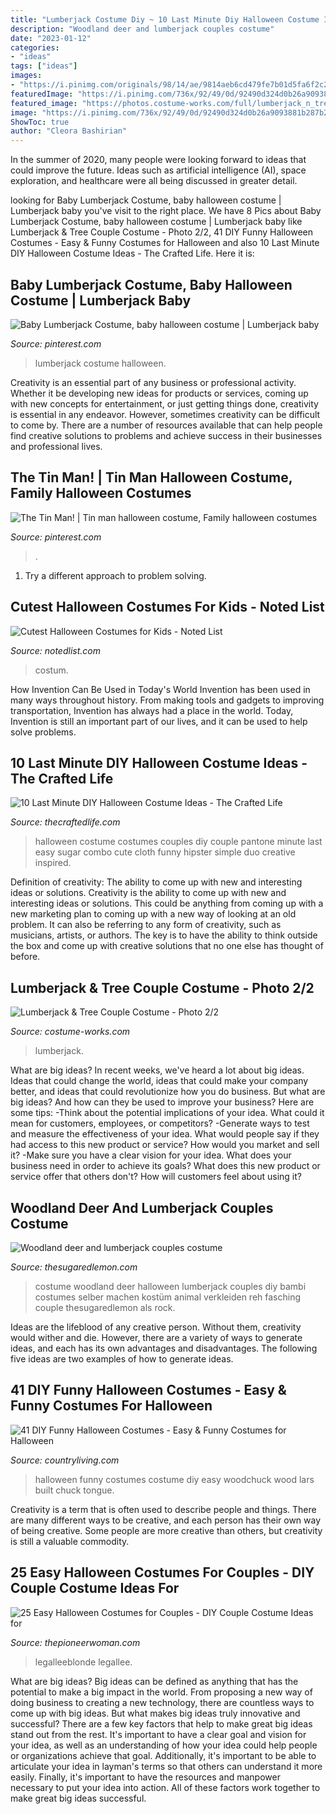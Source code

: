 ```yaml
---
title: "Lumberjack Costume Diy ~ 10 Last Minute Diy Halloween Costume Ideas"
description: "Woodland deer and lumberjack couples costume"
date: "2023-01-12"
categories:
- "ideas"
tags: ["ideas"]
images:
- "https://i.pinimg.com/originals/98/14/ae/9814aeb6cd479fe7b01d5fa6f2c2deaf.jpg"
featuredImage: "https://i.pinimg.com/736x/92/49/0d/92490d324d0b26a9093881b287b28dc6--lumberjack-costume-baby-halloween-costumes.jpg"
featured_image: "https://photos.costume-works.com/full/lumberjack_n_tree1.jpg"
image: "https://i.pinimg.com/736x/92/49/0d/92490d324d0b26a9093881b287b28dc6--lumberjack-costume-baby-halloween-costumes.jpg"
ShowToc: true
author: "Cleora Bashirian"
---
```



In the summer of 2020, many people were looking forward to ideas that could improve the future. Ideas such as artificial intelligence (AI), space exploration, and healthcare were all being discussed in greater detail. 

	

		
looking for Baby Lumberjack Costume, baby halloween costume | Lumberjack baby you've visit to the right place. We have 8 Pics about Baby Lumberjack Costume, baby halloween costume | Lumberjack baby like Lumberjack &amp; Tree Couple Costume - Photo 2/2, 41 DIY Funny Halloween Costumes - Easy &amp; Funny Costumes for Halloween and also 10 Last Minute DIY Halloween Costume Ideas - The Crafted Life. Here it is:
		
    
## Baby Lumberjack Costume, Baby Halloween Costume | Lumberjack Baby

<img loading=lazy src="https://i.pinimg.com/736x/92/49/0d/92490d324d0b26a9093881b287b28dc6--lumberjack-costume-baby-halloween-costumes.jpg" onerror="this.onerror=null;this.src='https://tse1.mm.bing.net/th?id=OIP.1YHXqcpYyTmvqFpz5xSLvgHaKX&amp;pid=15.1';" alt="Baby Lumberjack Costume, baby halloween costume | Lumberjack baby">

_Source: pinterest.com_

>lumberjack costume halloween. 

	

Creativity is an essential part of any business or professional activity. Whether it be developing new ideas for products or services, coming up with new concepts for entertainment, or just getting things done, creativity is essential in any endeavor. However, sometimes creativity can be difficult to come by. There are a number of resources available that can help people find creative solutions to problems and achieve success in their businesses and professional lives.

    
## The Tin Man! | Tin Man Halloween Costume, Family Halloween Costumes

<img loading=lazy src="https://i.pinimg.com/originals/98/14/ae/9814aeb6cd479fe7b01d5fa6f2c2deaf.jpg" onerror="this.onerror=null;this.src='https://tse1.mm.bing.net/th?id=OIP.3I7TZ_kPDZgrDyDT5CwwpwHaLJ&amp;pid=15.1';" alt="The Tin Man! | Tin man halloween costume, Family halloween costumes">

_Source: pinterest.com_

>. 

	

1. Try a different approach to problem solving.

    
## Cutest Halloween Costumes For Kids - Noted List

<img loading=lazy src="https://notedlist.com/wp-content/uploads/2015/09/cutest-halloween-costumes-for-kids/3-cutest-Halloween-costumes-for-kids.jpg" onerror="this.onerror=null;this.src='https://tse2.mm.bing.net/th?id=OIP.fSDJa71ghJCwbYdAfVd98wHaLH&amp;pid=15.1';" alt="Cutest Halloween Costumes for Kids - Noted List">

_Source: notedlist.com_

>costum. 

	

How Invention Can Be Used in Today's World
Invention has been used in many ways throughout history. From making tools and gadgets to improving transportation, Invention has always had a place in the world. Today, Invention is still an important part of our lives, and it can be used to help solve problems.

    
## 10 Last Minute DIY Halloween Costume Ideas - The Crafted Life

<img loading=lazy src="http://cvgmot3vfqymkne1opy2m1bx.wpengine.netdna-cdn.com/wp-content/uploads/2015/10/pantone.png" onerror="this.onerror=null;this.src='https://tse3.mm.bing.net/th?id=OIP.mc-9gKkvgue_c1CBiDAv0AHaLH&amp;pid=15.1';" alt="10 Last Minute DIY Halloween Costume Ideas - The Crafted Life">

_Source: thecraftedlife.com_

>halloween costume costumes couples diy couple pantone minute last easy sugar combo cute cloth funny hipster simple duo creative inspired. 

	

Definition of creativity: The ability to come up with new and interesting ideas or solutions.
Creativity is the ability to come up with new and interesting ideas or solutions. This could be anything from coming up with a new marketing plan to coming up with a new way of looking at an old problem. It can also be referring to any form of creativity, such as musicians, artists, or authors. The key is to have the ability to think outside the box and come up with creative solutions that no one else has thought of before.

    
## Lumberjack &amp; Tree Couple Costume - Photo 2/2

<img loading=lazy src="https://photos.costume-works.com/full/lumberjack_n_tree1.jpg" onerror="this.onerror=null;this.src='https://tse2.mm.bing.net/th?id=OIP.BNiWcpbG5y8LgFUdZyVSNwHaHa&amp;pid=15.1';" alt="Lumberjack &amp; Tree Couple Costume - Photo 2/2">

_Source: costume-works.com_

>lumberjack. 

	

What are big ideas?
In recent weeks, we've heard a lot about big ideas. Ideas that could change the world, ideas that could make your company better, and ideas that could revolutionize how you do business. But what are big ideas? And how can they be used to improve your business? Here are some tips: 
-Think about the potential implications of your idea. What could it mean for customers, employees, or competitors? 
-Generate ways to test and measure the effectiveness of your idea. What would people say if they had access to this new product or service? How would you market and sell it? 
-Make sure you have a clear vision for your idea. What does your business need in order to achieve its goals? What does this new product or service offer that others don't? How will customers feel about using it?

    
## Woodland Deer And Lumberjack Couples Costume

<img loading=lazy src="http://thesugaredlemon.com/wp-content/uploads/2015/10/cute-and-pretty-woodland-halloween-costume-inspiration-.jpg" onerror="this.onerror=null;this.src='https://tse3.mm.bing.net/th?id=OIP.XObO5aN522_h-QiJIxZyrgHaLH&amp;pid=15.1';" alt="Woodland deer and lumberjack couples costume">

_Source: thesugaredlemon.com_

>costume woodland deer halloween lumberjack couples diy bambi costumes selber machen kostüm animal verkleiden reh fasching couple thesugaredlemon als rock. 

	

Ideas are the lifeblood of any creative person. Without them, creativity would wither and die. However, there are a variety of ways to generate ideas, and each has its own advantages and disadvantages. The following five ideas are two examples of how to generate ideas.

    
## 41 DIY Funny Halloween Costumes - Easy &amp; Funny Costumes For Halloween

<img loading=lazy src="https://hips.hearstapps.com/hmg-prod.s3.amazonaws.com/images/woodchuck-funny-halloween-costume-1561568732.jpg?crop=1xw:1xh;center,top&amp;resize=480:*" onerror="this.onerror=null;this.src='https://tse4.mm.bing.net/th?id=OIP.m7rdJ7HYyPIA_i5RuZWEJQHaLH&amp;pid=15.1';" alt="41 DIY Funny Halloween Costumes - Easy &amp; Funny Costumes for Halloween">

_Source: countryliving.com_

>halloween funny costumes costume diy easy woodchuck wood lars built chuck tongue. 

	

Creativity is a term that is often used to describe people and things. There are many different ways to be creative, and each person has their own way of being creative. Some people are more creative than others, but creativity is still a valuable commodity.

    
## 25 Easy Halloween Costumes For Couples - DIY Couple Costume Ideas For

<img loading=lazy src="https://hips.hearstapps.com/hmg-prod.s3.amazonaws.com/images/oreo-couples-halloween-costume-1598987696.jpeg?crop=1xw:1xh;center,top&amp;resize=480:*" onerror="this.onerror=null;this.src='https://tse4.mm.bing.net/th?id=OIP.4AjuA4u0UCUTErYkD-skJAHaLH&amp;pid=15.1';" alt="25 Easy Halloween Costumes for Couples - DIY Couple Costume Ideas for">

_Source: thepioneerwoman.com_

>legalleeblonde legallee. 

	

What are big ideas?
Big ideas can be defined as anything that has the potential to make a big impact in the world. From proposing a new way of doing business to creating a new technology, there are countless ways to come up with big ideas. But what makes big ideas truly innovative and successful? There are a few key factors that help to make great big ideas stand out from the rest. 
It's important to have a clear goal and vision for your idea, as well as an understanding of how your idea could help people or organizations achieve that goal. Additionally, it's important to be able to articulate your idea in layman's terms so that others can understand it more easily. Finally, it's important to have the resources and manpower necessary to put your idea into action. All of these factors work together to make great big ideas successful.

